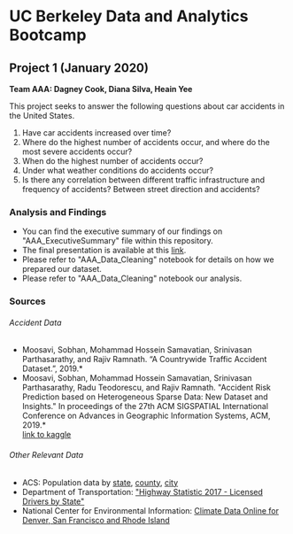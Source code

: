 # UC Berkeley Data and Analytics Bootcamp  

## Project 1 (January 2020)  
__Team AAA: Dagney Cook, Diana Silva, Heain Yee__  

This project seeks to answer the following questions about car accidents in the United States.  

1. Have car accidents increased over time?
2. Where do the highest number of accidents occur, and where do the most severe accidents occur?
3. When do the highest number of accidents occur?
4. Under what weather conditions do accidents occur?
5. Is there any correlation between different traffic infrastructure and frequency of accidents? Between street direction and accidents?

### Analysis and Findings
* You can find the executive summary of our findings on "AAA_ExecutiveSummary" file within this repository. 
* The final presentation is available at this [link](https://docs.google.com/presentation/d/1Qo-e_8BA8SlvF52k39OP4iQ8TkSZ4GOLJ6O3hjBERls/edit?usp=sharing).
* Please refer to "AAA_Data_Cleaning" notebook for details on how we prepared our dataset.
* Please refer to "AAA_Data_Cleaning" notebook our analysis.

### Sources 
###### Accident Data
* Moosavi, Sobhan, Mohammad Hossein Samavatian, Srinivasan Parthasarathy, and Rajiv Ramnath. “A Countrywide Traffic Accident Dataset.”, 2019.*  
* Moosavi, Sobhan, Mohammad Hossein Samavatian, Srinivasan Parthasarathy, Radu Teodorescu, and Rajiv Ramnath. "Accident Risk Prediction based on Heterogeneous Sparse Data: New Dataset and Insights." In proceedings of the 27th ACM SIGSPATIAL International Conference on Advances in Geographic Information Systems, ACM, 2019.*  
[link to kaggle](https://www.kaggle.com/sobhanmoosavi/us-accidents)
###### Other Relevant Data
* ACS: Population data by [state](https://www.census.gov/content/census/en/data/tables/time-series/demo/popest/2010s-state-total.html#par_textimage_1574439295), [county](https://www.census.gov/content/census/en/data/tables/time-series/demo/popest/2010s-counties-total.html#par_textimage_242301767), [city](https://www.census.gov/content/census/en/data/tables/time-series/demo/popest/2010s-total-cities-and-towns.html) 
* Department of Transportation: ["Highway Statistic 2017 - Licensed Drivers by State"](https://www.fhwa.dot.gov/policyinformation/statistics/2017/)
* National Center for Environmental Information: [Climate Data Online for Denver, San Francisco and Rhode Island](https://www.ncdc.noaa.gov/cdo-web/)

